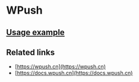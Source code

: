 # WPush

## [Usage example](./../../tests/WPush/ClientTest.php)

## Related links

* [https://wpush.cn](https://wpush.cn)
* [https://docs.wpush.cn](https://docs.wpush.cn)
